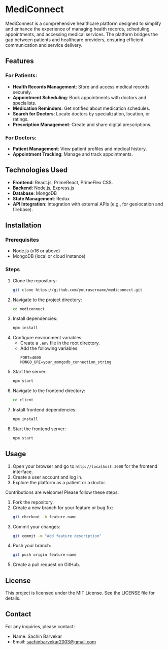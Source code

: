 
# MediConnect

MediConnect is a comprehensive healthcare platform designed to simplify and enhance the experience of managing health records, scheduling appointments, and accessing medical services. The platform bridges the gap between patients and healthcare providers, ensuring efficient communication and service delivery.

## Features

### For Patients:
- **Health Records Management**: Store and access medical records securely.
- **Appointment Scheduling**: Book appointments with doctors and specialists.
- **Medication Reminders**: Get notified about medication schedules.
- **Search for Doctors**: Locate doctors by specialization, location, or ratings.
- **Prescription Management**: Create and share digital prescriptions.

### For Doctors:
- **Patient Management**: View patient profiles and medical history.
- **Appointment Tracking**: Manage and track appointments.

## Technologies Used

- **Frontend**: React.js, PrimeReact, PrimeFlex CSS.
- **Backend**: Node.js, Express.js
- **Database**: MongoDB
- **State Management**: Redux
- **API Integration**: Integration with external APIs (e.g., for geolocation and firebase).

## Installation

### Prerequisites
- Node.js (v16 or above)
- MongoDB (local or cloud instance)

### Steps
1. Clone the repository:
   ```bash
   git clone https://github.com/yourusername/mediconnect.git
   ```
2. Navigate to the project directory:
   ```bash
   cd mediconnect
   ```
3. Install dependencies:
   ```bash
   npm install
   ```
4. Configure environment variables:
   - Create a `.env` file in the root directory.
   - Add the following variables:
     ```env
     PORT=4000
     MONGO_URI=your_mongodb_connection_string
     
5. Start the server:
   ```bash
   npm start
   ```
6. Navigate to the frontend directory:
   ```bash
   cd client
   ```
7. Install frontend dependencies:
   ```bash
   npm install
   ```
8. Start the frontend server:
   ```bash
   npm start
   ```

## Usage

1. Open your browser and go to `http://localhost:3000` for the frontend interface.
2. Create a user account and log in.
3. Explore the platform as a patient or a doctor.

Contributions are welcome! Please follow these steps:
1. Fork the repository.
2. Create a new branch for your feature or bug fix:
   ```bash
   git checkout -b feature-name
   ```
3. Commit your changes:
   ```bash
   git commit -m "Add feature description"
   ```
4. Push your branch:
   ```bash
   git push origin feature-name
   ```
5. Create a pull request on GitHub.

## License

This project is licensed under the MIT License. See the LICENSE file for details.

## Contact

For any inquiries, please contact:
- Name: Sachin Barvekar
- Email: sachinbarvekar2003@gmail.com
